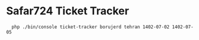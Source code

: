 # Safar724 Ticket Tracker

```shell
  php ./bin/console ticket-tracker borujerd tehran 1402-07-02 1402-07-05
```
